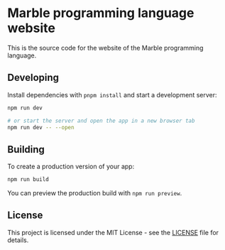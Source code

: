 # Marble programming language website

This is the source code for the website of the Marble programming language.

## Developing

Install dependencies with `pnpm install` and start a development server:

```bash
npm run dev

# or start the server and open the app in a new browser tab
npm run dev -- --open
```

## Building

To create a production version of your app:

```bash
npm run build
```

You can preview the production build with `npm run preview`.

## License

This project is licensed under the MIT License - see the [LICENSE](LICENSE.txt) file for details.
